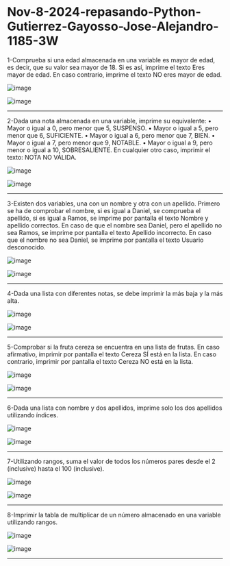 # Nov-8-2024-repasando-Python-Gutierrez-Gayosso-Jose-Alejandro-1185-3W

1-Comprueba si una edad almacenada en una variable es mayor de edad, es decir, que su valor sea
mayor de 18. Si es así, imprime el texto Eres mayor de edad. En caso contrario, imprime el
texto NO eres mayor de edad.  

![image](https://github.com/user-attachments/assets/af77ea23-ac9e-44cc-a4df-7c24b5c96147)

![image](https://github.com/user-attachments/assets/2931ce66-03d5-46e8-85de-e48db994bfd1)

-----------------------------------------
2-Dada una nota almacenada en una variable, imprime su equivalente:
• Mayor o igual a 0, pero menor que 5, SUSPENSO.
• Mayor o igual a 5, pero menor que 6, SUFICIENTE.
• Mayor o igual a 6, pero menor que 7, BIEN.
• Mayor o igual a 7, pero menor que 9, NOTABLE.
• Mayor o igual a 9, pero menor o igual a 10, SOBRESALIENTE.
En cualquier otro caso, imprimir el texto: NOTA NO VÁLIDA.

![image](https://github.com/user-attachments/assets/517ae49d-422e-4b42-a85a-2c30d6ddb061)

![image](https://github.com/user-attachments/assets/05b9c9cc-e927-44af-86f0-48853fcf20e1)

--------------------------------------------
3-Existen dos variables, una con un nombre y otra con un apellido. Primero se ha de comprobar el nombre, si es igual a Daniel, se comprueba el apellido, si es igual a Ramos, se imprime por pantalla el texto Nombre y apellido correctos. En caso de que el nombre sea Daniel, pero el apellido no sea Ramos, se imprime por pantalla el texto Apellido incorrecto. En caso que el nombre no sea Daniel, se imprime por pantalla el texto Usuario desconocido.

![image](https://github.com/user-attachments/assets/94837f7f-3a93-45d9-b0bc-ba74757e0881)

![image](https://github.com/user-attachments/assets/10b025ee-1094-4b10-ad88-aba4d23075fa)

---------------------------------------------
4-Dada una lista con diferentes notas, se debe imprimir la más baja y la más alta.

![image](https://github.com/user-attachments/assets/b70e9ade-6746-4844-8956-3f279da4596e)

![image](https://github.com/user-attachments/assets/f36098bd-9b32-477c-90b9-bcac506d238c)

-----------------------------------------------
5-Comprobar si la fruta cereza se encuentra en una lista de frutas. En caso afirmativo, imprimir
por pantalla el texto Cereza SÍ está en la lista. En caso contrario, imprimir por
pantalla el texto Cereza NO está en la lista. 

![image](https://github.com/user-attachments/assets/6659301e-d403-4266-a1da-50d1c8bf42c1)

![image](https://github.com/user-attachments/assets/c0ae2af3-17cb-4d44-ba35-a41599ea33d9)

----------------------------------------------
6-Dada una lista con nombre y dos apellidos, imprime solo los dos apellidos utilizando índices.

![image](https://github.com/user-attachments/assets/6e840932-a7ad-4ad3-a0e1-26c93fb5170e)

![image](https://github.com/user-attachments/assets/81ece3ea-8a2c-42ee-9b7f-72d3c5150fc4)

-----------------------------
7-Utilizando rangos, suma el valor de todos los números pares desde el 2 (inclusive) hasta el 100
(inclusive). 

![image](https://github.com/user-attachments/assets/d69dbec9-cc97-400e-9fc7-8227e137ea74)

![image](https://github.com/user-attachments/assets/f7dadc22-cd94-4b9f-bdef-6a7f926e8fa2)

---------------------------------------
8-Imprimir la tabla de multiplicar de un número almacenado en una variable utilizando rangos. 

![image](https://github.com/user-attachments/assets/35c30bdc-b12a-42b8-9e36-17613e58e556)

![image](https://github.com/user-attachments/assets/315a3d49-b292-4833-b068-be61f9861091)

--------------------------------------











